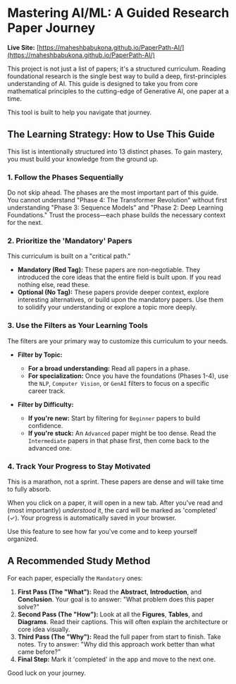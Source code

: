 # Mastering AI/ML: A Guided Research Paper Journey

**Live Site:** [https://maheshbabukona.github.io/PaperPath-AI/](https://maheshbabukona.github.io/PaperPath-AI/)

This project is not just a list of papers; it's a structured curriculum. Reading foundational research is the single best way to build a deep, first-principles understanding of AI. This guide is designed to take you from core mathematical principles to the cutting-edge of Generative AI, one paper at a time.

This tool is built to help you navigate that journey.

## The Learning Strategy: How to Use This Guide

This list is intentionally structured into 13 distinct phases. To gain mastery, you must build your knowledge from the ground up.

### 1. Follow the Phases Sequentially
Do not skip ahead. The phases are the most important part of this guide. You cannot understand "Phase 4: The Transformer Revolution" without first understanding "Phase 3: Sequence Models" and "Phase 2: Deep Learning Foundations." Trust the process—each phase builds the necessary context for the next.

### 2. Prioritize the 'Mandatory' Papers
This curriculum is built on a "critical path."
* **Mandatory (Red Tag):** These papers are non-negotiable. They introduced the core ideas that the entire field is built upon. If you read nothing else, read these.
* **Optional (No Tag):** These papers provide deeper context, explore interesting alternatives, or build upon the mandatory papers. Use them to solidify your understanding or explore a topic more deeply.

### 3. Use the Filters as Your Learning Tools
The filters are your primary way to customize this curriculum to your needs.

* **Filter by Topic:**
    * **For a broad understanding:** Read all papers in a phase.
    * **For specialization:** Once you have the foundations (Phases 1-4), use the `NLP`, `Computer Vision`, or `GenAI` filters to focus on a specific career track.

* **Filter by Difficulty:**
    * **If you're new:** Start by filtering for `Beginner` papers to build confidence.
    * **If you're stuck:** An `Advanced` paper might be too dense. Read the `Intermediate` papers in that phase first, then come back to the advanced one.

### 4. Track Your Progress to Stay Motivated
This is a marathon, not a sprint. These papers are dense and will take time to fully absorb.

When you click on a paper, it will open in a new tab. After you've read and (most importantly) *understood* it, the card will be marked as 'completed' (✓). Your progress is automatically saved in your browser.

Use this feature to see how far you've come and to keep yourself organized.

## A Recommended Study Method

For each paper, especially the `Mandatory` ones:

1.  **First Pass (The "What"):** Read the **Abstract**, **Introduction**, and **Conclusion**. Your goal is to answer: "What problem does this paper solve?"
2.  **Second Pass (The "How"):** Look at all the **Figures**, **Tables**, and **Diagrams**. Read their captions. This will often explain the architecture or core idea visually.
3.  **Third Pass (The "Why"):** Read the full paper from start to finish. Take notes. Try to answer: "Why did this approach work better than what came before?"
4.  **Final Step:** Mark it 'completed' in the app and move to the next one.

Good luck on your journey.